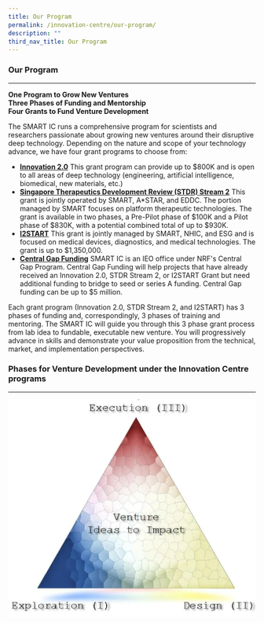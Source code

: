 ```yaml
---
title: Our Program
permalink: /innovation-centre/our-program/
description: ""
third_nav_title: Our Program
---
```


### Our Program
-----------

**One Program to Grow New Ventures**\
**Three Phases of Funding and Mentorship**\
**Four Grants to Fund Venture Development**

The SMART IC runs a comprehensive program for scientists and researchers passionate about growing new ventures around their disruptive deep technology. Depending on the nature and scope of your technology advance, we have four grant programs to choose from:

*   [**Innovation 2.0**](https://smart.mit.edu/innovation-centre/our-program/innovation-2-0) This grant program can provide up to $800K and is open to all areas of deep technology (engineering, artificial intelligence, biomedical, new materials, etc.)
*   [**Singapore Therapeutics Development Review (STDR) Stream 2**](https://smart.mit.edu/innovation-centre/our-program/stdr-stream-2) This grant is jointly operated by SMART, A\*STAR, and EDDC. The portion managed by SMART focuses on platform therapeutic technologies. The grant is available in two phases, a Pre-Pilot phase of $100K and a Pilot phase of $830K, with a potential combined total of up to $930K.
*   [**I2START**](https://smart.mit.edu/innovation-centre/our-program/i2start) This grant is jointly managed by SMART, NHIC, and ESG and is focused on medical devices, diagnostics, and medical technologies. The grant is up to $1,350,000.
*   [**Central Gap Funding**](https://smart.mit.edu/innovation-centre/our-program/central-gap-funding) SMART IC is an IEO office under NRF's Central Gap Program. Central Gap Funding will help projects that have already received an Innovation 2.0, STDR Stream 2, or I2START Grant but need additional funding to bridge to seed or series A funding. Central Gap funding can be up to $5 million.

Each grant program (Innovation 2.0, STDR Stream 2, and I2START) has 3 phases of funding and, correspondingly, 3 phases of training and mentoring. The SMART IC will guide you through this 3 phase grant process from lab idea to fundable, executable new venture. You will progressively advance in skills and demonstrate your value proposition from the technical, market, and implementation perspectives.

### Phases for Venture Development under the Innovation Centre programs
-------------------------------------------------------------------

![](/images/InnovationCentre/InnvationCentrePhases.png)